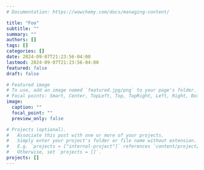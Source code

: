 ```yaml
---
# Documentation: https://wowchemy.com/docs/managing-content/

title: "Foo"
subtitle: ""
summary: ""
authors: []
tags: []
categories: []
date: 2024-09-07T21:23:56-04:00
lastmod: 2024-09-07T21:23:56-04:00
featured: false
draft: false

# Featured image
# To use, add an image named `featured.jpg/png` to your page's folder.
# Focal points: Smart, Center, TopLeft, Top, TopRight, Left, Right, BottomLeft, Bottom, BottomRight.
image:
  caption: ""
  focal_point: ""
  preview_only: false

# Projects (optional).
#   Associate this post with one or more of your projects.
#   Simply enter your project's folder or file name without extension.
#   E.g. `projects = ["internal-project"]` references `content/project/deep-learning/index.md`.
#   Otherwise, set `projects = []`.
projects: []
---
```

